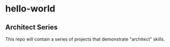 # hello-world
## Architect Series
This repo will contain a series of projects that demonstrate "architect" skills.
